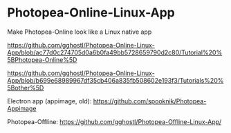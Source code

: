 # Photopea-Online-Linux-App
Make Photopea-Online look like a Linux native app 

https://github.com/gghostl/Photopea-Online-Linux-App/blob/ac77d0c274705d0a6b0fa49bb5728659790d2c80/Tutorial%20%5BPhotopea-Online%5D

https://github.com/gghostl/Photopea-Online-Linux-App/blob/b699e68989967df35cb406a835fb508602e193f3/Tutorials%20%5Bother%5D

Electron app (appimage, old): https://github.com/spooknik/Photopea-Appimage

Photopea-Offline: https://github.com/gghostl/Photopea-Offline-Linux-App/
